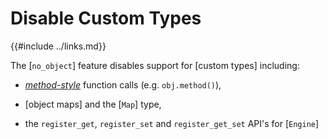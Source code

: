 Disable Custom Types
====================

{{#include ../links.md}}

The [`no_object`] feature disables support for [custom types] including:

* [_method-style_]({{rootUrl}}/rust/methods.md}}) function calls (e.g. `obj.method()`),

* [object maps] and the [`Map`] type,

* the `register_get`, `register_set` and `register_get_set` API's for [`Engine`]
